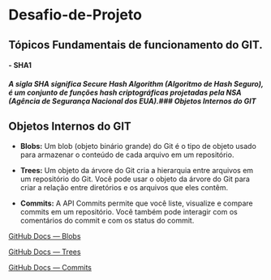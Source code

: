 # Desafio-de-Projeto

## Tópicos Fundamentais de funcionamento do GIT. ##

#### - **SHA1** ####

##### A sigla SHA significa **Secure Hash Algorithm (Algoritmo de Hash Seguro)**, é um conjunto de funções hash criptográficas projetadas pela **NSA (Agência de Segurança Nacional dos EUA).**### Objetos Internos do GIT ##

## Objetos Internos do GIT ##

- **Blobs:** Um blob (objeto binário grande) do Git é o tipo de objeto usado para armazenar o conteúdo de cada arquivo em um repositório.

- **Trees:** Um objeto da árvore do Git cria a hierarquia entre arquivos em um repositório do Git. Você pode usar o objeto da árvore do Git para criar a relação entre diretórios e os arquivos que eles contêm.

- **Commits:** A API Commits permite que você liste, visualize e compare commits em um repositório. Você também pode interagir com os comentários do commit e com os status do commit. 

[GitHub Docs — Blobs](https://docs.github.com/pt/rest/git/blobs)

[GitHub Docs — Trees](https://docs.github.com/pt/rest/git/trees)

[GitHub Docs — Commits](https://docs.github.com/pt/rest/commits/commits#list-commits)
